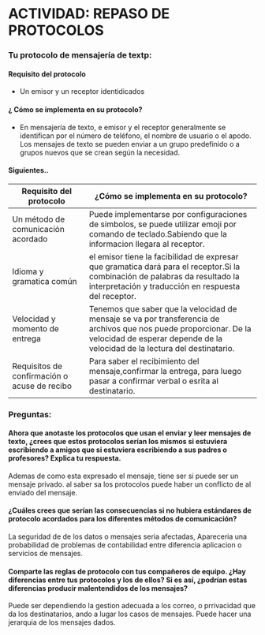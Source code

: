 # ACTIVIDAD: REPASO DE PROTOCOLOS

### Tu protocolo de mensajería de textp:

#### Requisito del protocolo 
- Un emisor y un receptor identidicados
#### ¿ Cómo se implementa en su protocolo? 
- En mensajería de texto, e emisor y el receptor generalmente se identifican por el número de teléfono, el nombre de usuario o el apodo. Los mensajes de texto se pueden enviar a un grupo predefinido o a grupos nuevos que se crean según la necesidad.

#### Siguientes..

|Requisito del protocolo|¿Cómo se implementa en su protocolo?|
|----------------------|------------------------------------|
|Un método de comunicación acordado| Puede implementarse por configuraciones de simbolos, se puede utilizar emoji por comando de teclado.Sabiendo que la informacion llegara al receptor.|
|Idioma y gramatica común|el emisor tiene la facibilidad de expresar que gramatica dará para el receptor.Si la combinación de palabras da resultado la interpretación y traducción en respuesta del receptor.|
|Velocidad y momento de entrega|Tenemos que saber que la velocidad de mensaje se va por transferencia de archivos que nos puede proporcionar. De la velocidad de esperar depende de la velocidad de la lectura del destinatario.   |
|Requisitos de confirmación o acuse de recibo|Para saber el recibimiento del mensaje,confirmar la entrega, para luego pasar a confirmar verbal o esrita al destinatario.|

### Preguntas: 

#### Ahora que anotaste los protocolos que usan el enviar y leer mensajes de texto, ¿crees que estos protocolos serían los mismos si estuviera escribiendo a amigos que si estuviera escribiendo a sus padres o profesores? Explica tu respuesta.

Ademas de como esta expresado el mensaje, tiene ser si puede ser un mensaje privado. al saber sa los protocolos  puede haber un conflicto de al enviado del mensaje.

#### ¿Cuáles crees que serían las consecuencias si no hubiera estándares de protocolo acordados para los diferentes métodos de comunicación?

La seguridad de de los datos o mensajes seria afectadas, Apareceria una probabilidad de problemas de contabilidad  entre diferencia aplicacion o servicios de mensajes. 
#### Comparte las reglas de protocolo con tus compañeros de equipo. ¿Hay diferencias entre tus protocolos y los de ellos? Si es así, ¿podrían estas diferencias producir malentendidos de los mensajes?

Puede ser dependiendo la gestion adecuada a los correo, o prrivacidad  que da los destinatarios, ando a lugar los casos de mensajes. Puede hacer una jerarquia de los mensajes dados. 
